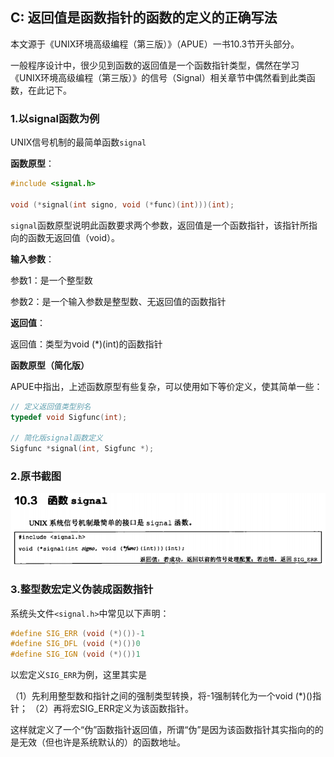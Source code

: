 ## C: 返回值是函数指针的函数的定义的正确写法

本文源于《UNIX环境高级编程（第三版）》（APUE）一书10.3节开头部分。

一般程序设计中，很少见到函数的返回值是一个函数指针类型，偶然在学习《UNIX环境高级编程（第三版）》的信号（Signal）相关章节中偶然看到此类函数，在此记下。

### 1.以signal函数为例

UNIX信号机制的最简单函数`signal`

**函数原型**：

```c
#include <signal.h>

void (*signal(int signo, void (*func)(int)))(int);
```

`signal`函数原型说明此函数要求两个参数，返回值是一个函数指针，该指针所指向的函数无返回值（void）。

**输入参数**：

参数1：是一个整型数

参数2：是一个输入参数是整型数、无返回值的函数指针

**返回值**：

返回值：类型为void (*)(int)的函数指针

**函数原型（简化版）**

APUE中指出，上述函数原型有些复杂，可以使用如下等价定义，使其简单一些：

```c
// 定义返回值类型别名
typedef void Sigfunc(int);

// 简化版signal函数定义
Sigfunc *signal(int, Sigfunc *);
```

### 2.原书截图

![](/assets/c021_001.PNG)

### 3.整型数宏定义伪装成函数指针

系统头文件`<signal.h>`中常见以下声明：

```c
#define SIG_ERR (void (*)())-1
#define SIG_DFL (void (*)())0
#define SIG_IGN (void (*)())1
```

以宏定义`SIG_ERR`为例，这里其实是

（1）先利用整型数和指针之间的强制类型转换，将-1强制转化为一个void (*)()指针；
（2）再将宏SIG_ERR定义为该函数指针。

这样就定义了一个“伪”函数指针返回值，所谓“伪”是因为该函数指针其实指向的的是无效（但也许是系统默认的）的函数地址。
